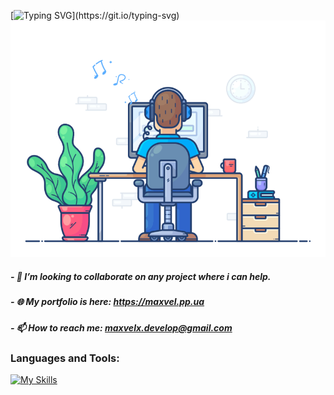 [![Typing SVG](https://readme-typing-svg.demolab.com?font=Fira+Code&pause=1000&width=735&lines=%F0%9F%91%8B+Hi!+I'm+Maxvel!+I%E2%80%99m+develop+projects+on+VueJs+and+Laravel.)](https://git.io/typing-svg)
![alt text](https://github.com/Maxvelx/api_login_form/blob/main/220167426-0c5f630e-6d56-4617-9775-71c2bd025b4f.gif?raw=true)

##### - 🤝 I’m looking to collaborate on any project where i can help.
##### - 🌐 My portfolio is here: https://maxvel.pp.ua
##### - 📫 How to reach me: maxvelx.develop@gmail.com

### Languages and Tools:
[![My Skills](https://skillicons.dev/icons?i=js,html,css,vue,laravel,linux,php,postman,mysql,github,vite,git,linkedin,docker,figma,&theme=light)](https://skillicons.dev)
